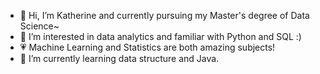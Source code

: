 - 👋 Hi, I’m Katherine and currently pursuing my Master's degree of Data Science~
- 👀 I’m interested in data analytics and familiar with Python and SQL :)
- :heartpulse: Machine Learning and Statistics are both amazing subjects!
- 🌱 I’m currently learning data structure and Java.

<!---
xzhang1998/xzhang1998 is a ✨ special ✨ repository because its `README.md` (this file) appears on your GitHub profile.
You can click the Preview link to take a look at your changes.
--->
